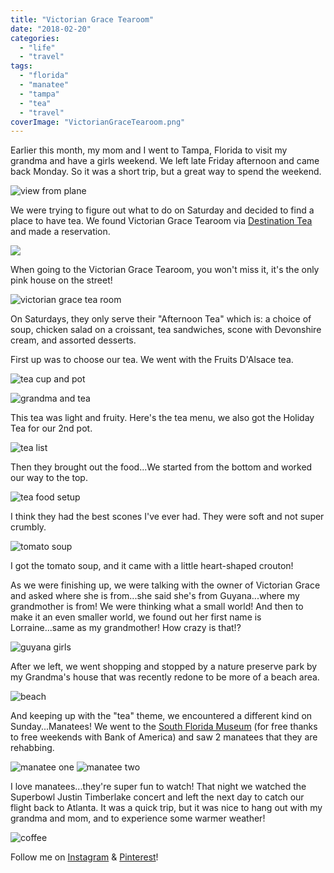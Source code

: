 ```yaml
---
title: "Victorian Grace Tearoom"
date: "2018-02-20"
categories: 
  - "life"
  - "travel"
tags: 
  - "florida"
  - "manatee"
  - "tampa"
  - "tea"
  - "travel"
coverImage: "VictorianGraceTearoom.png"
---
```


Earlier this month, my mom and I went to Tampa, Florida to visit my grandma and have a girls weekend. We left late Friday afternoon and came back Monday. So it was a short trip, but a great way to spend the weekend.

![view from plane](images/planeTampa-1-1024x768.jpg)

We were trying to figure out what to do on Saturday and decided to find a place to have tea. We found Victorian Grace Tearoom via [Destination Tea](https://destinationtea.com/) and made a reservation.

![](images/VictorianGraceTearoom-683x1024.png)

When going to the Victorian Grace Tearoom, you won't miss it, it's the only pink house on the street!

![victorian grace tea room](images/victoriangrace-1024x768.jpg)

On Saturdays, they only serve their "Afternoon Tea" which is: a choice of soup, chicken salad on a croissant, tea sandwiches, scone with Devonshire cream, and assorted desserts.

First up was to choose our tea. We went with the Fruits D'Alsace tea.

![tea cup and pot](images/teaandteapot-768x1024.jpg)

![grandma and tea](images/grandmatea-768x1024.jpg)

This tea was light and fruity. Here's the tea menu, we also got the Holiday Tea for our 2nd pot.

![tea list](images/tealist-1024x848.jpg)

Then they brought out the food...We started from the bottom and worked our way to the top.

![tea food setup](images/teatime1-768x1024.jpg)

I think they had the best scones I've ever had. They were soft and not super crumbly.

![tomato soup](images/soup-768x1024.jpg)

I got the tomato soup, and it came with a little heart-shaped crouton!

As we were finishing up, we were talking with the owner of Victorian Grace and asked where she is from...she said she's from Guyana...where my grandmother is from! We were thinking what a small world! And then to make it an even smaller world, we found out her first name is Lorraine...same as my grandmother! How crazy is that!?

![guyana girls](images/guyanagirls-768x1024.jpg)

After we left, we went shopping and stopped by a nature preserve park by my Grandma's house that was recently redone to be more of a beach area.

![beach](images/beach-1024x768.jpg)

And keeping up with the "tea" theme, we encountered a different kind on Sunday...Manatees! We went to the [South Florida Museum](https://bishopscience.org/) (for free thanks to free weekends with Bank of America) and saw 2 manatees that they are rehabbing.

![manatee one](images/manatee-576x1024.jpg) ![manatee two](images/manatee2-768x1024.jpg)

I love manatees...they're super fun to watch! That night we watched the Superbowl Justin Timberlake concert and left the next day to catch our flight back to Atlanta. It was a quick trip, but it was nice to hang out with my grandma and mom, and to experience some warmer weather!

![coffee](images/coffee-616x1024.jpg)

Follow me on [Instagram](https://www.instagram.com/klgh.js/) & [Pinterest](https://www.pinterest.com/kaleighscruggs/)!
